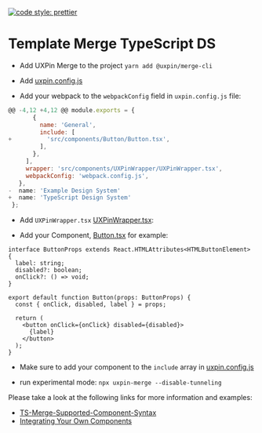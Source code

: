 [![code style: prettier](https://img.shields.io/badge/code_style-prettier-ff69b4.svg)](https://github.com/prettier/prettier)

# Template Merge TypeScript DS

- Add UXPin Merge to the project
  `yarn add @uxpin/merge-cli`

- Add [uxpin.config.js](https://github.com/uxpin-merge/template-merge-typescript-ds/blob/master/uxpin.config.js)

- Add your webpack to the `webpackConfig` field in `uxpin.config.js` file:

```js
@@ -4,12 +4,12 @@ module.exports = {
       {
         name: 'General',
         include: [
+          'src/components/Button/Button.tsx',
         ],
       },
     ],
     wrapper: 'src/components/UXPinWrapper/UXPinWrapper.tsx',
     webpackConfig: 'webpack.config.js',
   },
-  name: 'Example Design System'
+  name: 'TypeScript Design System'
 };
```

- Add `UXPinWrapper.tsx` [UXPinWrapper.tsx](https://github.com/uxpin-merge/template-merge-typescript-ds/blob/master/src/components/UXPinWrapper/UXPinWrapper.tsx):

- Add your Component, [Button.tsx](https://github.com/uxpin-merge/template-merge-typescript-ds/blob/master/src/components/Button/Button.tsx) for example:

```tsx
interface ButtonProps extends React.HTMLAttributes<HTMLButtonElement> {
  label: string;
  disabled?: boolean;
  onClick?: () => void;
}

export default function Button(props: ButtonProps) {
  const { onClick, disabled, label } = props;

  return (
    <button onClick={onClick} disabled={disabled}>
      {label}
    </button>
  );
}
```

- Make sure to add your component to the `include` array in [uxpin.config.js](https://github.com/uxpin-merge/template-merge-typescript-ds/blob/52d17ce3d005d47df12f10fb9a4c59b1eff2e344/uxpin.config.js#L7)

- run experimental mode: `npx uxpin-merge --disable-tunneling`

Please take a look at the following links for more information and examples:
* [TS-Merge-Supported-Component-Syntax](https://github.com/uxpin-merge/Typescript-component-examples)
* [Integrating Your Own Components](https://www.uxpin.com/docs/merge/integrating-your-own-components/#integration-with-wrappers-for-components)
